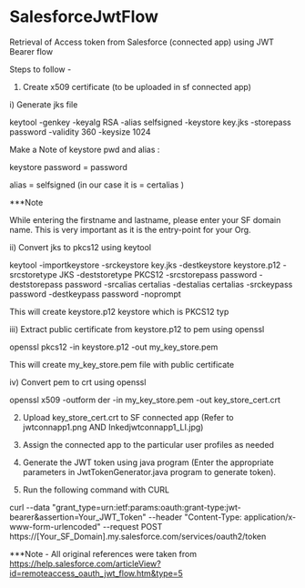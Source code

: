# SalesforceJwtFlow
Retrieval of Access token from Salesforce (connected app) using JWT Bearer flow


Steps to follow - 

1) Create x509 certificate (to be uploaded in sf connected app)

i) Generate jks file 

keytool -genkey -keyalg RSA -alias selfsigned -keystore key.jks -storepass password -validity 360 -keysize 1024

Make a Note of keystore pwd and alias : 

keystore password = password 

alias = selfsigned (in our case it is = certalias ) 

***Note 

While entering the firstname and lastname, please enter your SF domain name. This is very important as it is the entry-point for your Org. 


ii) Convert jks to pkcs12 using keytool

keytool -importkeystore -srckeystore key.jks -destkeystore keystore.p12 -srcstoretype JKS -deststoretype PKCS12 -srcstorepass password -deststorepass password -srcalias certalias -destalias certalias -srckeypass password -destkeypass password -noprompt


This will create keystore.p12 keystore which is  PKCS12 typ


iii) Extract public certificate from keystore.p12 to pem using openssl

openssl pkcs12 -in keystore.p12 -out my_key_store.pem

This will create my_key_store.pem file with public certificate

iv)  Convert pem to crt using openssl 

openssl x509 -outform der -in my_key_store.pem -out key_store_cert.crt

2) Upload key_store_cert.crt to SF connected app (Refer to jwtconnapp1.png AND Inkedjwtconnapp1_LI.jpg)

3) Assign the connected app to the particular user profiles as needed 

4) Generate the JWT token using java program (Enter the appropriate parameters in JwtTokenGenerator.java program to generate token).

5) Run the following command with CURL

curl --data "grant_type=urn:ietf:params:oauth:grant-type:jwt-bearer&assertion=Your_JWT_Token" --header "Content-Type: application/x-www-form-urlencoded" --request POST https://[Your_SF_Domain].my.salesforce.com/services/oauth2/token


***Note - 
All original references were taken from https://help.salesforce.com/articleView?id=remoteaccess_oauth_jwt_flow.htm&type=5
